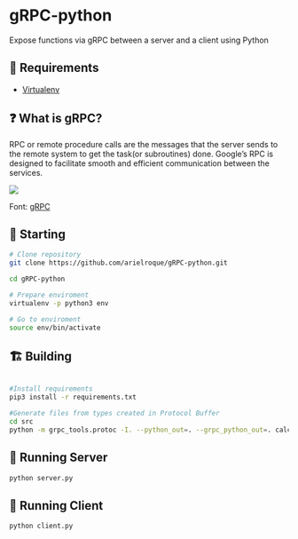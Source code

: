 # gRPC-python

Expose functions via gRPC between a server and a client using Python


## :bookmark: Requirements

- [Virtualenv](https://virtualenv.pypa.io/en/latest/)


## :question: What is gRPC?

RPC or remote procedure calls are the messages that the server sends to the remote system to get the task(or subroutines) done.
Google’s RPC is designed to facilitate smooth and efficient communication between the services.

![](https://global-uploads.webflow.com/5d2dd7e1b4a76d8b803ac1aa/5e95a1342e7addf4779de6bf_gMcq6oqNPLjx3789zJJo5lliby7MMg5xhTTr4T1seja9RSIEANF0zwIPR8VyCCDyLCKbVlvqV7PsF-KEZ_thEO4i9x59wwd4msRHQj2e4e5MJJdwKlg78H7PelXs1vs2ulRSzfJs.png)

Font: [gRPC](https://grpc.io/)


## :triangular_flag_on_post: Starting

```bash
# Clone repository
git clone https://github.com/arielroque/gRPC-python.git

cd gRPC-python

# Prepare enviroment
virtualenv -p python3 env

# Go to enviroment
source env/bin/activate
```

## :building_construction: Building 

```bash

#Install requirements
pip3 install -r requirements.txt

#Generate files from types created in Protocol Buffer
cd src
python -m grpc_tools.protoc -I. --python_out=. --grpc_python_out=. calculator.proto
```

## :runner: Running Server

```bash
python server.py
```

## :runner: Running Client

```bash
python client.py
```

